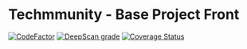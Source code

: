 # Techmmunity - Base Project Front

[![CodeFactor](https://www.codefactor.io/repository/github/techmmunity/base-project-front/badge)](https://www.codefactor.io/repository/github/techmmunity/base-project-front)
[![DeepScan grade](https://deepscan.io/api/teams/13883/projects/16934/branches/371894/badge/grade.svg)](https://deepscan.io/dashboard#view=project&tid=13883&pid=16934&bid=371894)
[![Coverage Status](https://coveralls.io/repos/github/techmmunity/base-project-front/badge.svg?branch=master)](https://coveralls.io/github/techmmunity/base-project-front?branch=master)
